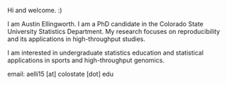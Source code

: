 Hi and welcome. :)

I am Austin Ellingworth. I am a PhD candidate in the Colorado State University Statistics Department. My research focuses on reproducibility and its applications in high-throughput studies. 

I am interested in undergraduate statistics education and statistical applications in sports and high-throughput genomics.

email: aelli15 [at] colostate [dot] edu

